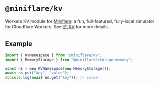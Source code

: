 # `@miniflare/kv`

Workers KV module for [Miniflare](https://github.com/cloudflare/miniflare): a
fun, full-featured, fully-local simulator for Cloudflare Workers. See
[📦 KV](https://v2.miniflare.dev/storage/kv) for more details.

## Example

```js
import { KVNamespace } from "@miniflare/kv";
import { MemoryStorage } from "@miniflare/storage-memory";

const ns = new KVNamespace(new MemoryStorage());
await ns.put("key", "value");
console.log(await ns.get("key")); // value
```
